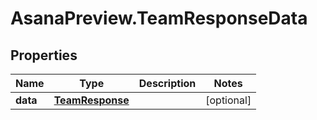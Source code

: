 # AsanaPreview.TeamResponseData

## Properties
Name | Type | Description | Notes
------------ | ------------- | ------------- | -------------
**data** | [**TeamResponse**](TeamResponse.md) |  | [optional] 
